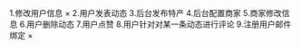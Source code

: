 1.修改用户信息                × 
2.用户发表动态
3.后台发布特产
4.后台配置商家
5.商家修改信息
6.用户删除动态
7.用户点赞
8.用户针对对某一条动态进行评论
9.注册用户邮件绑定             ×